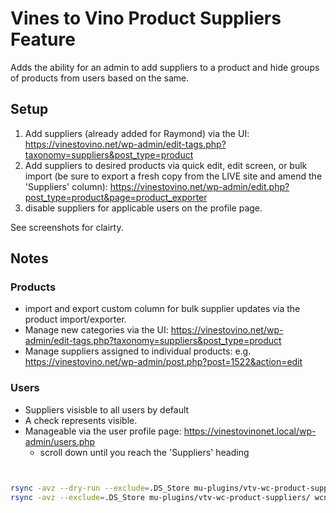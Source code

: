 # Vines to Vino Product Suppliers Feature

Adds the ability for an admin to add suppliers to a product and hide groups of products from users based on the same.

## Setup
1. Add suppliers (already added for Raymond) via the UI: https://vinestovino.net/wp-admin/edit-tags.php?taxonomy=suppliers&post_type=product
2. Add suppliers to desired products via quick edit, edit screen, or bulk import (be sure to export a fresh copy from the LIVE site and amend the 'Suppliers' column): https://vinestovino.net/wp-admin/edit.php?post_type=product&page=product_exporter
3. disable suppliers for applicable users on the profile page.

See screenshots for clairty.

## Notes
### Products
- import and export custom column for bulk supplier updates via the product import/exporter.
- Manage new categories via the UI: https://vinestovino.net/wp-admin/edit-tags.php?taxonomy=suppliers&post_type=product
- Manage suppliers assigned to individual products: e.g. https://vinestovino.net/wp-admin/post.php?post=1522&action=edit

### Users
- Suppliers visisble to all users by default
- A check represents visible.
- Manageable via the user profile page: https://vinestovinonet.local/wp-admin/users.php
  - scroll down until you reach the 'Suppliers' heading


```bash


rsync -avz --dry-run --exclude=.DS_Store mu-plugins/vtv-wc-product-suppliers/ wcnadwmy@162.241.225.54:public_html/wp-content/mu-plugins/vtv-wc-product-suppliers/
rsync -avz --exclude=.DS_Store mu-plugins/vtv-wc-product-suppliers/ wcnadwmy@162.241.225.54:public_html/wp-content/mu-plugins/vtv-wc-product-suppliers/
